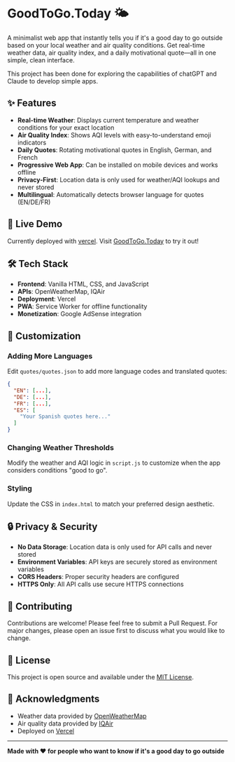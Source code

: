 # GoodToGo.Today 🌤️

A minimalist web app that instantly tells you if it's a good day to go outside based on your local weather and air quality conditions. Get real-time weather data, air quality index, and a daily motivational quote—all in one simple, clean interface.

This project has been done for exploring the capabilities of chatGPT and Claude to develop simple apps.

## ✨ Features

- **Real-time Weather**: Displays current temperature and weather conditions for your exact location
- **Air Quality Index**: Shows AQI levels with easy-to-understand emoji indicators
- **Daily Quotes**: Rotating motivational quotes in English, German, and French
- **Progressive Web App**: Can be installed on mobile devices and works offline
- **Privacy-First**: Location data is only used for weather/AQI lookups and never stored
- **Multilingual**: Automatically detects browser language for quotes (EN/DE/FR)

## 🚀 Live Demo

Currently deployed with [vercel](vercel.com). Visit [GoodToGo.Today](https://goodtogotoday.vercel.app/) to try it out!

## 🛠️ Tech Stack

- **Frontend**: Vanilla HTML, CSS, and JavaScript
- **APIs**: OpenWeatherMap, IQAir
- **Deployment**: Vercel
- **PWA**: Service Worker for offline functionality
- **Monetization**: Google AdSense integration

## 🎨 Customization

### Adding More Languages

Edit `quotes/quotes.json` to add more language codes and translated quotes:

```json
{
  "EN": [...],
  "DE": [...],
  "FR": [...],
  "ES": [
    "Your Spanish quotes here..."
  ]
}
```

### Changing Weather Thresholds

Modify the weather and AQI logic in `script.js` to customize when the app considers conditions "good to go".

### Styling

Update the CSS in `index.html` to match your preferred design aesthetic.

## 🔒 Privacy & Security

- **No Data Storage**: Location data is only used for API calls and never stored
- **Environment Variables**: API keys are securely stored as environment variables
- **CORS Headers**: Proper security headers are configured
- **HTTPS Only**: All API calls use secure HTTPS connections

## 🤝 Contributing

Contributions are welcome! Please feel free to submit a Pull Request. For major changes, please open an issue first to discuss what you would like to change.

## 📄 License

This project is open source and available under the [MIT License](LICENSE).

## 🙏 Acknowledgments

- Weather data provided by [OpenWeatherMap](https://openweathermap.org/)
- Air quality data provided by [IQAir](https://www.iqair.com/)
- Deployed on [Vercel](https://vercel.com/)

---

**Made with ❤️ for people who want to know if it's a good day to go outside**